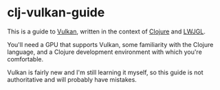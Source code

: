 # clj-vulkan-guide

This is a guide to [Vulkan][], written in the context of [Clojure][] and
[LWJGL][].

You'll need a GPU that supports Vulkan, some familiarity with the Clojure
language, and a Clojure development environment with which you're comfortable.

Vulkan is fairly new and I'm still learning it myself, so this guide is not
authoritative and will probably have mistakes.

[clojure]: http://clojure.org/
[lwjgl]: https://www.lwjgl.org/
[vulkan]: https://www.khronos.org/vulkan/
